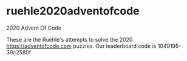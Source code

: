 # ruehle2020adventofcode
2020 Advent Of Code

These are the Ruehle's attempts to solve the 2020 https://adventofcode.com puzzles.
Our leaderboard code is 1049195-39c2580f
